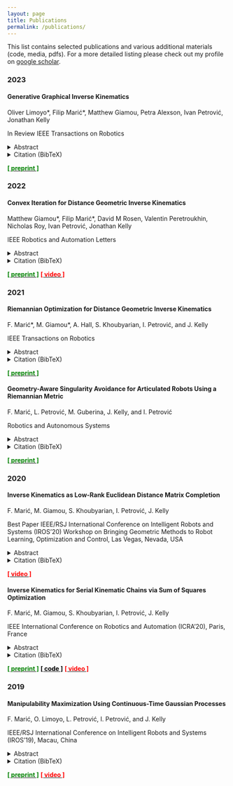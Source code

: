 ```yaml
---
layout: page
title: Publications
permalink: /publications/
---
```

This list contains selected publications and various additional materials (code, media, pdfs).
For a more detailed listing please check out my profile on [google scholar](https://scholar.google.com/citations?hl=en&user=o_cwgrkAAAAJ). 

### 2023

<div class="ui raised segment" markdown="1">

#### Generative Graphical Inverse Kinematics 
Oliver Limoyo\*, Filip Marić\*, Matthew Giamou, Petra Alexson, Ivan Petrović, Jonathan Kelly

<a class="ui orange left horizontal label">In Review</a> IEEE Transactions on Robotics
<details>
<summary>Abstract</summary>
<div class="ui secondary segment">
Quickly and reliably finding accurate inverse kinematics (IK) solutions remains a challenging problem for robotic manipulation. Existing numerical solvers are broadly applicable, but typically only produce a single solution and rely on local search techniques to minimize highly nonconvex objective functions. More recent learning-based approaches that approximate the entire feasible set of solutions have shown promise as a means to generate multiple fast and accurate IK results in parallel. However, existing learning-based techniques have a significant drawback: each robot of interest requires a specialized model that must be trained from scratch. To address this key shortcoming, we investigate a novel distance-geometric robot representation coupled with a graph structure that allows us to leverage the flexibility of graph neural networks (GNNs). We use this approach to train the first learned generative graphical inverse kinematics (GGIK) solver that is able to produce a large number of diverse solutions in parallel and to also generalize: a single learned model can be used to produce IK solutions for a variety of different robots. When compared to several other learned IK methods, GGIK provides more accurate solutions. GGIK is also able to generalize reasonably well to robot manipulators unseen during training. Finally, we show that GGIK can be used to complement local IK solvers by providing reliable initializations to seed the local optimization process. 
</div>
</details>

<details>
<summary>Citation (BibTeX)</summary>
<p>
```
@article{2023_Limoyo_Generative,
abstract = {Quickly and reliably finding accurate inverse kinematics (IK) solutions remains a challenging problem for robotic manipulation. Existing numerical solvers are broadly applicable, but typically only produce a single solution and rely on local search techniques to minimize highly nonconvex objective functions. More recent learning-based approaches that approximate the entire feasible set of solutions have shown promise as a means to generate multiple fast and accurate IK results in parallel. However, existing learning-based techniques have a significant drawback: each robot of interest requires a specialized model that must be trained from scratch. To address this key shortcoming, we investigate a novel distance-geometric robot representation coupled with a graph structure that allows us to leverage the flexibility of graph neural networks (GNNs). We use this approach to train the first learned generative graphical inverse kinematics (GGIK) solver that is able to produce a large number of diverse solutions in parallel and to also generalize: a single learned model can be used to produce IK solutions for a variety of different robots. When compared to several other learned IK methods, GGIK provides more accurate solutions. GGIK is also able to generalize reasonably well to robot manipulators unseen during training. Finally, we show that GGIK can be used to complement local IK solvers by providing reliable initializations to seed the local optimization process.},
author = {Oliver Limoyo and Filip Maric and Matthew Giamou and Petra Alexson and Ivan Petrovic and Jonathan Kelly},
journal = {IEEE Transactions on Robotics},
note = {Submitted},
title = {Generative Graphical Inverse Kinematics},
url = {http://arxiv.org/abs/2209.08812},
year = {2023}
}
```
</p>
</details>

[<span style="color:green">**[ preprint ]**</span>](https://arxiv.org/abs/2209.08812)

</div>

### 2022

<div class="ui raised segment" markdown="1">

#### Convex Iteration for Distance Geometric Inverse Kinematics 
Matthew Giamou\*, Filip Marić\*, David M Rosen, Valentin Peretroukhin, Nicholas Roy, Ivan Petrović, Jonathan Kelly

IEEE Robotics and Automation Letters 
<details>
<summary>Abstract</summary>
<div class="ui secondary segment">
Inverse kinematics (IK) is the problem of finding robot joint configurations that satisfy constraints on the position or pose of one or more end-effectors. For robots with redundant degrees of freedom, there is often an infinite, nonconvex set of solutions. The IK problem is further complicated when collision avoidance constraints are imposed by obstacles in the workspace. In general, closed-form expressions yielding feasible configurations do not exist, motivating the use of numerical solution methods. However, these approaches rely on local optimization of nonconvex problems, often requiring an accurate initialization or numerous re-initializations to converge to a valid solution. In this work, we first formulate inverse kinematics with complex workspace constraints as a convex feasibility problem whose low-rank feasible points provide exact IK solutions. We then present CIDGIK (Convex Iteration for Distance-Geometric Inverse Kinematics), an algorithm that solves this feasibility problem with a sequence of semidefinite programs whose objectives are designed to encourage low-rank minimizers. Our problem formulation elegantly unifies the configuration space and workspace constraints of a robot: intrinsic robot geometry and obstacle avoidance are both expressed as simple linear matrix equations and inequalities. Our experimental results for a variety of popular manipulator models demonstrate faster and more accurate convergence than a conventional nonlinear optimization-based approach, especially in environments with many obstacles.
</div>
</details>

<details>
<summary>Citation (BibTeX)</summary>
<p>

```
@article{2022_Giamou_Convex,
  abstract = {Inverse kinematics (IK) is the problem of finding robot joint configurations that satisfy constraints on the position or pose of one or more end-effectors. For robots with redundant degrees of freedom, there is often an infinite, nonconvex set of solutions. The IK problem is further complicated when collision avoidance constraints are imposed by obstacles in the workspace. In general, closed-form expressions yielding feasible configurations do not exist, motivating the use of numerical solution methods. However, these approaches rely on local optimization of nonconvex problems, often requiring an accurate initialization or numerous re-initializations to converge to a valid solution. In this work, we first formulate inverse kinematics with complex workspace constraints as a convex feasibility problem whose low-rank feasible points provide exact IK solutions. We then present CIDGIK (Convex Iteration for Distance-Geometric Inverse Kinematics), an algorithm that solves this feasibility problem with a sequence of semidefinite programs whose objectives are designed to encourage low-rank minimizers. Our problem formulation elegantly unifies the configuration space and workspace constraints of a robot: intrinsic robot geometry and obstacle avoidance are both expressed as simple linear matrix equations and inequalities. Our experimental results for a variety of popular manipulator models demonstrate faster and more accurate convergence than a conventional nonlinear optimization-based approach, especially in environments with many obstacles.},
  author = {Matthew Giamou and Filip Maric and David M. Rosen and Valentin Peretroukhin and Nicholas Roy and Ivan Petrovic and Jonathan Kelly},
  code = {https://github.com/utiasSTARS/graphIK},
  doi = {10.1109/LRA.2022.3141763},
  journal = {IEEE Robotics and Automation Letters},
  month = {April},
  number = {2},
  pages = {1952--1959},
  title = {Convex Iteration for Distance-Geometric Inverse Kinematics},
  url = {https://arxiv.org/abs/2109.03374},
  video1 = {https://www.youtube.com/watch?v=kja7H8zQ0H8},
  volume = {7},
  year = {2022}
}
```
</p>
</details>

[<span style="color:green">**[ preprint ]**</span>](https://arxiv.org/abs/2109.03374) 
[<span style="color:red">**[ video ]**</span>](https://www.youtube.com/watch?v=kja7H8zQ0H8)

</div>

### 2021

<div class="ui raised segment" markdown="1">

#### Riemannian Optimization for Distance Geometric Inverse Kinematics
F. Marić\*, M. Giamou\*, A. Hall, S. Khoubyarian, I. Petrović, and J. Kelly

IEEE Transactions on Robotics 
<details>
<summary>Abstract</summary>
<div class="ui secondary segment">
Solving the inverse kinematics problem is a fundamental challenge in motion planning, control, and calibration for articulated robots. Kinematic models for these robots are typically param- eterized by joint angles, generating a complicated trigonometric mapping between a robot's configuration and end-effector pose. Alternatively, the kinematic model and task constraints can be represented using invariant distances between points attached to the robot. In this paper, we prove the equivalence of distance-based inverse kinematics formulations and the distance geometry problem for a large class of robots comprised of revolute joints. Unlike previous approaches, we use the connection between distance geometry and low-rank matrix completion to find inverse kinematics solutions by completing a partial Euclidean distance matrix using local optimization. Further, we parameterize the space of Euclidean distance matrices with the Riemannian manifold of fixed-rank Gram matrices, allowing us to leverage a variety of mature Riemannian optimization methods. Finally, we show that bound smoothing can be used to generate informed initializations without significant computational overhead, improving convergence. We demonstrate that our novel inverse kinematics solver achieves higher success rates compared to traditional approaches, and significantly outperforms them in many cases where multiple end-effectors are present.
</div>
</details>

<details>
<summary>Citation (BibTeX)</summary>
<p>

```
@article{2020_Maric_Riemannian,
  abstract = {Solving the inverse kinematics problem is a fundamental challenge in motion planning, control, and calibration for articulated robots. Kinematic models for these robots are typically param- eterized by joint angles, generating a complicated trigonometric mapping between a robot's configuration and end-effector pose. Alternatively, the kinematic model and task constraints can be represented using invariant distances between points attached to the robot. In this paper, we prove the equivalence of distance-based inverse kinematics formulations and the distance geometry problem for a large class of robots comprised of revolute joints. Unlike previous approaches, we use the connection between distance geometry and low-rank matrix completion to find inverse kinematics solutions by completing a partial Euclidean distance matrix using local optimization. Further, we parameterize the space of Euclidean distance matrices with the Riemannian manifold of fixed-rank Gram matrices, allowing us to leverage a variety of mature Riemannian optimization methods. Finally, we show that bound smoothing can be used to generate informed initializations without significant computational overhead, improving convergence. We demonstrate that our novel inverse kinematics solver achieves higher success rates compared to traditional approaches, and significantly outperforms them in many cases where multiple end-effectors are present.},
  author = {Filip Marić and Matthew Giamou and Adam Hall and Soroush Khoubyarian and Ivan Petrović and Jonathan Kelly},
  journal = {IEEE Transactions on Robotics},
  note = {Submitted},
  title = {Riemannian Optimization for Distance Geometric Inverse Kinematics},
  year = {2020}
}
```

</p>
</details>

[<span style="color:green">**[ preprint ]**</span>](https://arxiv.org/abs/2108.13720) 

</div>

<div class="ui raised segment" markdown="1">

#### Geometry-Aware Singularity Avoidance for Articulated Robots Using a Riemannian Metric 
F. Marić, L. Petrović, M. Guberina, J. Kelly, and I. Petrović

Robotics and Autonomous Systems 
<details>
<summary>Abstract</summary>
<div class="ui secondary segment">
Articulated robots such as manipulators are increasingly being used for tasks that involve interaction (with humans, for example), where a capacity to adapt to unexpected changes in operational space constraints is essential. 
In certain configurations, known as singularities, a manipulator loses one or more degrees of freedom (DoF) and is unable to move in certain operational space directions.
The inability to move in arbitrary directions in operational space compromises adaptivity and, potentially, safety. 
In this paper, we introduce a geometry-aware singularity index that uses a Riemannian metric to provide a measure of proximity to singular configurations and that avoids some failure modes of other common indices. 
We show that this index can be elegantly differentiated using a connection with Frećhet derivatives, making it compatible with popular local optimization approaches used for operational space control. 
Our experimental results show that a singularity avoidance method based on our index outperforms a
common manipulability maximizing method in reaching and path following tasks optimized for singularity-robust and safe motion.
</div>
</details>

<details>
<summary>Citation (BibTeX)</summary>
<p>

```
@article{MARIC2021103865,
title = {A Riemannian metric for geometry-aware singularity avoidance by articulated robots},
journal = {Robotics and Autonomous Systems},
volume = {145},
pages = {103865},
year = {2021},
issn = {0921-8890},
doi = {https://doi.org/10.1016/j.robot.2021.103865},
url = {https://www.sciencedirect.com/science/article/pii/S0921889021001500},
author = {Filip Marić and Luka Petrović and Marko Guberina and Jonathan Kelly and Ivan Petrović},
keywords = {Manipulation, Manipulability ellipsoid, Kinematics, Differential geometry},
abstract = {Articulated robots such as manipulators increasingly must operate in uncertain and dynamic environments where interaction (with human coworkers, for example) is necessary. In these situations, the capacity to quickly adapt to unexpected changes in operational space constraints is essential. At certain points in a manipulator’s configuration space, termed singularities, the robot loses one or more degrees of freedom (DoF) and is unable to move in specific operational space directions. The inability to move in arbitrary directions in operational space compromises adaptivity and, potentially, safety. We introduce a geometry-aware singularity index, defined using a Riemannian metric on the manifold of symmetric positive definite matrices, to provide a measure of proximity to singular configurations. We demonstrate that our index avoids some of the failure modes and difficulties inherent to other common indices. Further, we show that our index can be differentiated easily, making it compatible with local optimization approaches used for operational space control. Our experimental results establish that, for reaching and path following tasks, optimization based on our index outperforms a common manipulability maximization technique and ensures singularity-robust motions.}
}
```

</p>
</details>

[<span style="color:green">**[ preprint ]**</span>](https://arxiv.org/abs/2103.05362) 

</div>

### 2020

<div class="ui raised segment" markdown="1">

#### Inverse Kinematics as Low-Rank Euclidean Distance Matrix Completion
F. Marić, M. Giamou, S. Khoubyarian, I. Petrović, J. Kelly

<a class="ui red left horizontal label">Best Paper</a>
IEEE/RSJ International Conference on Intelligent Robots and Systems (IROS’20) Workshop on Bringing Geometric Methods to Robot Learning, Optimization and Control, Las Vegas, Nevada, USA 
<details>
<summary>Abstract</summary>
<div class="ui secondary segment">
The majority of inverse kinematics (IK) algorithms search for solutions in a configuration space defined by joint angles. However, the kinematics of many robots can also be described in terms of distances between rigidly-attached points, which collectively form a Euclidean distance matrix. This alternative geometric description of the kinematics reveals an elegant equivalence between IK and the problem of low-rank matrix completion. We use this connection to implement a novel Riemannian optimization-based solution to IK for various articulated robots with symmetric joint angle constraints.nverse kinematics is a fundamental challenge for articulated robots: fast and accurate algorithms are needed for translating task-related workspace constraints and goals into feasible joint configurations. In general, inverse kinematics for serial kinematic chains is a difficult nonlinear problem, for which closed form solutions cannot easily be obtained. Therefore, computationally efficient numerical methods that can be adapted to a general class of manipulators are of great importance. In this paper, we use convex optimization techniques to solve the inverse kinematics problem with joint limit constraints for highly redundant serial kinematic chains with spherical joints in two and three dimensions. This is accomplished through a novel formulation of inverse kinematics as a nearest point problem, and with a fast sum of squares solver that exploits the sparsity of kinematic constraints for serial manipulators. Our method has the advantages of post-hoc certification of global optimality and a runtime that scales polynomially with the number of degrees of freedom. Additionally, we prove that our convex relaxation leads to a globally optimal solution when certain conditions are met, and demonstrate empirically that these conditions are common and represent many practical instances. Finally, we provide an open source implementation of our algorithm.
</div>
</details>

<details>
<summary>Citation (BibTeX)</summary>
<p>

```
@inproceedings{2020_Marić_Inverse_B,
  abstract = {The majority of inverse kinematics (IK) algorithms search for solutions in a configuration space defined by joint angles. However, the kinematics of many robots can also be described in terms of distances between rigidly-attached points, which collectively form a Euclidean distance matrix. This alternative geometric description of the kinematics reveals an elegant equivalence between IK and the problem of low-rank matrix completion. We use this connection to implement a novel Riemannian optimization-based solution to IK for various articulated robots with symmetric joint angle constraints.},
  address = {Las Vegas, Nevada, USA},
  author = {Filip Marić and Matthew Giamou and Ivan Petrović and Jonathan Kelly},
  booktitle = {Proceedings of the {IEEE/RSJ} International Conference on Intelligent Robots and Systems {(IROS'20)} Workshop on Bringing Geometric Methods to Robot Learning, Optimization and Control},
  date = {2020-10-29},
  month = {Oct. 29},
  note = {Bosch Center for Artificial Intelligence Best Workshop Contribution Award},
  title = {Inverse Kinematics as Low-Rank Euclidean Distance Matrix Completion},
  year = {2020}
}
```

</p>
</details>

[<span style="color:red">**[ video ]**</span>](https://youtu.be/wO0_w2Gw5jk)
<!-- <a class="tiny ui red button" href="https://youtu.be/wO0_w2Gw5jk"><i class="youtube icon"></i>Video</a> -->
</div>

<div class="ui raised segment" markdown="1">

#### Inverse Kinematics for Serial Kinematic Chains via Sum of Squares Optimization
F. Marić, M. Giamou, S. Khoubyarian, I. Petrović, J. Kelly

IEEE International Conference on Robotics and Automation (ICRA’20), Paris, France
<details>
<summary>Abstract</summary>
<div class="ui secondary segment">
Inverse kinematics is a fundamental challenge for articulated robots: fast and accurate algorithms are needed for translating task-related workspace constraints and goals into feasible joint configurations. In general, inverse kinematics for serial kinematic chains is a difficult nonlinear problem, for which closed form solutions cannot easily be obtained. Therefore, computationally efficient numerical methods that can be adapted to a general class of manipulators are of great importance. In this paper, we use convex optimization techniques to solve the inverse kinematics problem with joint limit constraints for highly redundant serial kinematic chains with spherical joints in two and three dimensions. This is accomplished through a novel formulation of inverse kinematics as a nearest point problem, and with a fast sum of squares solver that exploits the sparsity of kinematic constraints for serial manipulators. Our method has the advantages of post-hoc certification of global optimality and a runtime that scales polynomially with the number of degrees of freedom. Additionally, we prove that our convex relaxation leads to a globally optimal solution when certain conditions are met, and demonstrate empirically that these conditions are common and represent many practical instances. Finally, we provide an open source implementation of our algorithm.
</div>
</details>

<details>
<summary>Citation (BibTeX)</summary>
<p>

```
@inproceedings{2020_Marić_Inverse,
  address = {Paris, France},
  author = {Filip Marić and Matthew Giamou and Soroush Khoubyarian and Ivan Petrović and Jonathan Kelly},
  booktitle = {Proceedings of the {IEEE} International Conference on Robotics and Automation {(ICRA'20})},
  date = {2020-05-31/2020-06-04},
  month = {May 31--Jun. 4},
  title = {Inverse Kinematics for Serial Kinematic Chains via Sum of Squares Optimization},
  url = {http://arxiv.org/abs/1909.09318},
  video1 = {https://www.youtube.com/watch?v=AdPze8cTUuE},
  year = {2020}
}
```

</p>
</details>

[<span style="color:green">**[ preprint ]**</span>](https://arxiv.org/abs/1909.09318) 
[<span style="color:black">**[ code ]**</span>](https://github.com/utiasSTARS/sos-ik) 
[<span style="color:red">**[ video ]**</span>](https://www.youtube.com/watch?v=AdPze8cTUuE)
<!-- <a class="tiny ui green button" href="https://arxiv.org/abs/1909.09318"><i class="file alternate outline icon"></i>Preprint</a> -->
<!-- <a class="tiny ui black button" href="https://github.com/utiasSTARS/sos-ik"><i class="github icon"></i>Code</a> -->
<!-- <a class="tiny ui red button" href="https://www.youtube.com/watch?v=AdPze8cTUuE"><i class="youtube icon"></i>Video</a> -->
</div>

### 2019
<div class="ui raised segment" markdown="1">

#### Manipulability Maximization Using Continuous-Time Gaussian Processes
F. Marić, O. Limoyo, L. Petrović, I. Petrović, and J. Kelly

IEEE/RSJ International Conference on Intelligent Robots and Systems (IROS’19), Macau, China
<details>
<summary>Abstract</summary>
<div class="ui secondary segment">
 A significant challenge in manipulation motion planning is to ensure agility in the face of unpredictable changes during task execution. This requires the identification and possible modification of suitable joint-space trajectories, since the joint velocities required to achieve a specific end-effector motion vary with manipulator configuration. For a given manipulator configuration, the joint space-to-task space velocity mapping is characterized by a quantity known as the manipulability index. In contrast to previous control-based approaches, we examine the maximization of manipulability during planning as a way of achieving adaptable and safe joint space-to-task space motion mappings in various scenarios. By representing the manipulator trajectory as a continuous-time Gaussian process (GP), we are able to leverage recent advances in trajectory optimization to maximize the manipulability index during trajectory generation. Moreover, the sparsity of our chosen representation reduces the typically large computational cost associated with maximizing manipulability when additional constraints exist. Results from simulation studies and experiments with a real manipulator demonstrate increases in manipulability, while maintaining smooth trajectories with more dexterous (and therefore more agile) arm configurations. 
</div>
</details>
<details>
<summary>Citation (BibTeX)</summary>
<p>

```
@inproceedings{2018_Marić_Manipulabiility,
  abstract = {A significant challenge in motion planning is to avoid being in or near singular configurations (singularities), that is, joint configurations that result in the loss of the ability to move in certain directions in task space. A robotic system's capacity for motion is reduced even in regions that are in close proximity to (i.e., neighbouring) a singularity. In this work we examine singularity avoidance in a motion planning context, finding trajectories which minimize proximity to singular regions, subject to constraints. We define a manipulability-based likelihood associated with singularity avoidance over a continuous trajectory representation, which we then maximize using a maximum a posteriori (MAP) estimator. Viewing the MAP problem as inference on a factor graph, we use gradient information from interpolated states to maximize the trajectory's overall manipulability. Both qualitative and quantitative analyses of experimental data show increases in manipulability that result in smooth trajectories with visibly more dexterous arm configurations.},
  address = {Madrid, Spain},
  author = {Filip Marić and Oliver Limoyo and Luka Petrović and Ivan Petrović and Jonathan Kelly},
  booktitle = {Proceedings of the IEEE/RSJ International Conference on Intelligent Robots and Systems (IROS'18) Workshop Towards Robots that Exhibit Manipulation Intelligence},
  date = {2018-10-01},
  month = {Oct. 1},
  title = {Manipulability Maximization Using Continuous-Time Gaussian Processes},
  url = {https://arxiv.org/abs/1803.09493},
  year = {2018}
```

</p>
</details>

[<span style="color:green">**[ preprint ]**</span>](https://arxiv.org/abs/1908.02963) 
[<span style="color:red">**[ video ]**</span>](https://youtu.be/tB34VfDrF84)
<!-- <a class="tiny ui green button" href="https://arxiv.org/abs/1908.02963"><i class="file alternate outline icon"></i>Preprint</a> -->
<!-- <a class="tiny ui red button" href="https://youtu.be/tB34VfDrF84"><i class="youtube icon"></i>Video</a> -->
</div>


